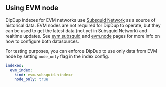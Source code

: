 ## Using EVM node

DipDup indexes for EVM networks use [Subsquid Network](https://docs.subsquid.io/subsquid-network/overview/) as a source of historical data. EVM nodes are not required for DipDup to operate, but they can be used to get the latest data (not yet in Subsquid Network) and realtime updates. See [evm.subsquid](../3.datasources/4.evm_subsquid.md) and [evm.node](../3.datasources/3.evm_node.md) pages for more info on how to configure both datasources.

For testing purposes, you can enforce DipDup to use only data from EVM node by setting `node_only` flag in the index config.

```yaml [dipdup.yaml]
indexes:
  evm_index:
    kind: evm.subsquid.<index>
    node_only: true
```
